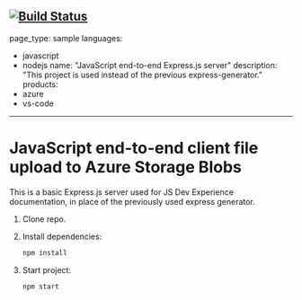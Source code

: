 [![Build Status](https://dev.azure.com/jtgadiane/AzureDemo/_apis/build/status%2Fjesurythomas.js-e2e-express-server?branchName=main)](https://dev.azure.com/jtgadiane/AzureDemo/_build/latest?definitionId=1&branchName=main) 
---
page_type: sample
languages:
- javascript
- nodejs
name: "JavaScript end-to-end Express.js server"
description: "This project is used instead of the previous express-generator."
products:
- azure
- vs-code
---

# JavaScript end-to-end client file upload to Azure Storage Blobs

This is a basic Express.js server used for JS Dev Experience documentation, in place of the previously used express generator. 

1. Clone repo.

1. Install dependencies: 

    ```bash
    npm install
    ```

1. Start project: 

    ```bash
    npm start
    ```
